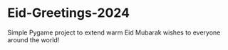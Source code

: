 # Eid-Greetings-2024
Simple Pygame project to extend warm Eid Mubarak wishes to everyone around the world!
